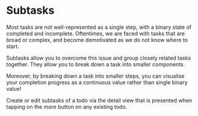 # Subtasks

Most tasks are not well-represented as a single step, with a binary state of completed and incomplete. Oftentimes, we are faced with tasks that are broad or complex, and become demotivated as we do not know where to start.

Subtasks allow you to overcome this issue and group closely related tasks together. They allow you to break down a task into smaller components.

Moreover, by breaking down a task into smaller steps, you can visualise your completion progress as a continuous value rather than single binary value!

Create or edit subtasks of a todo via the detail view that is presented when tapping on the *more* button on any existing todo.
